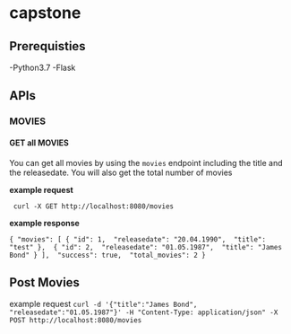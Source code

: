 # capstone

## Prerequisties

-Python3.7
-Flask


## APIs

### MOVIES

#### GET all MOVIES

You can get all movies by using the `movies` endpoint including the title and the releasedate. You will also get the total number of movies

**example request**

` curl -X GET http://localhost:8080/movies`

**example response**

`{
  "movies": [
    {
      "id": 1, 
      "releasedate": "20.04.1990", 
      "title": "test"
    }, 
    {
      "id": 2, 
      "releasedate": "01.05.1987", 
      "title": "James Bond"
    }
  ], 
  "success": true, 
  "total_movies": 2
}`

## Post Movies

example request `curl -d '{"title":"James Bond", "releasedate":"01.05.1987"}' -H "Content-Type: application/json" -X POST http://localhost:8080/movies`
